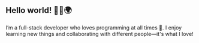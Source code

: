 ## Hello world! 👋🚀🌍

I’m a full-stack developer who loves programming at all times 👾.
I enjoy learning new things and collaborating with different people—it's what I love!



<!--
**EduardoRivas98/EduardoRivas98** is a ✨ _special_ ✨ repository because its `README.md` (this file) appears on your GitHub profile.

Here are some ideas to get you started:

- 🔭 I’m currently working on ...
- 🌱 I’m currently learning ...
- 👯 I’m looking to collaborate on ...
- 🤔 I’m looking for help with ...
- 💬 Ask me about ...
- 📫 How to reach me: ...
- 😄 Pronouns: ...
- ⚡ Fun fact: ...
-->
